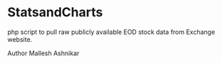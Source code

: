 # StatsandCharts
php script to pull raw publicly available EOD stock data from Exchange website.

Author
Mallesh Ashnikar
